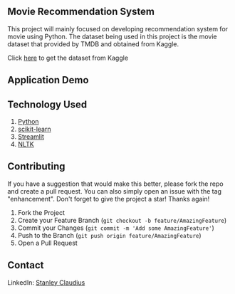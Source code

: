 ## Movie Recommendation System
This project will mainly focused on developing recommendation system for movie using Python. The dataset being used in this project is the movie dataset that provided by TMDB and obtained from Kaggle.

Click [here](https://www.kaggle.com/datasets/tmdb/tmdb-movie-metadata?select=tmdb_5000_movies.csv) to get the dataset from Kaggle

## Application Demo


## Technology Used
1. [Python](https://www.python.org/)
2. [scikit-learn](https://scikit-learn.org/stable/index.html)
3. [Streamlit](https://streamlit.io/)
4. [NLTK](https://www.nltk.org/)

## Contributing
If you have a suggestion that would make this better, please fork the repo and create a pull request. You can also simply open an issue with the tag "enhancement".
Don't forget to give the project a star! Thanks again!

1. Fork the Project
2. Create your Feature Branch (`git checkout -b feature/AmazingFeature`)
3. Commit your Changes (`git commit -m 'Add some AmazingFeature'`)
4. Push to the Branch (`git push origin feature/AmazingFeature`)
5. Open a Pull Request

## Contact
LinkedIn: [Stanley Claudius](https://www.linkedin.com/in/stanley-claudius-4560b21b7)